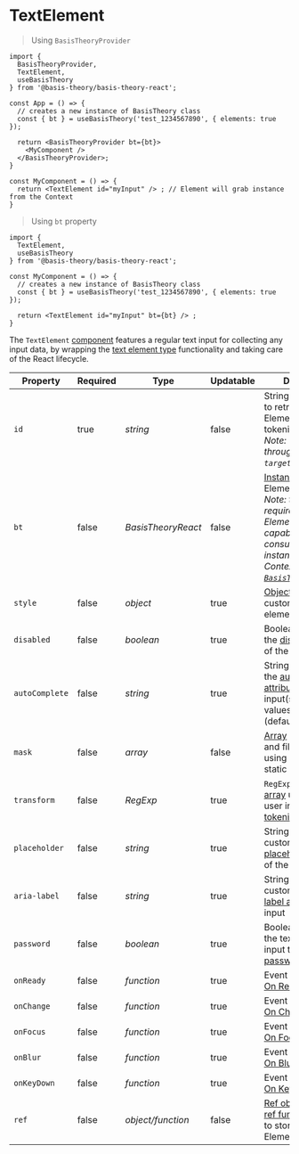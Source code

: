 # TextElement

> Using `BasisTheoryProvider`

```tsx
import {
  BasisTheoryProvider,
  TextElement,
  useBasisTheory
} from '@basis-theory/basis-theory-react';

const App = () => {
  // creates a new instance of BasisTheory class
  const { bt } = useBasisTheory('test_1234567890', { elements: true });

  return <BasisTheoryProvider bt={bt}>
    <MyComponent />
  </BasisTheoryProvider>;
}

const MyComponent = () => {
  return <TextElement id="myInput" /> ; // Element will grab instance from the Context
}
```


> Using `bt` property

```tsx
import {
  TextElement,
  useBasisTheory
} from '@basis-theory/basis-theory-react';

const MyComponent = () => {
  // creates a new instance of BasisTheory class
  const { bt } = useBasisTheory('test_1234567890', { elements: true });
  
  return <TextElement id="myInput" bt={bt} /> ;
}
```

The `TextElement` <a href="https://reactjs.org/docs/components-and-props.html" target="_blank">component</a> features a regular text input for collecting any input data, by wrapping the [text element type](#element-types-text-element) functionality and taking care of the React lifecycle.


| Property       | Required | Type               | Updatable | Description                                                                                                                                                                                                      |
|----------------|----------|--------------------|-----------|------------------------------------------------------------------------------------------------------------------------------------------------------------------------------------------------------------------|
| `id`           | true     | *string*           | false     | String identifier used to retrieve the Element instance for tokenization.<br><i>Note: This is passed through to the `targetId` option.</i>                                                                       |
| `bt`           | false    | *BasisTheoryReact* | false     | [Instance](#basistheoryreact) used by the Element. <br><i>Note: this is not required because Elements are capable of consuming the instance from Context. See [`BasisTheoryProvider`](#basistheoryprovider).</i> |
| `style`        | false    | *object*           | true      | [Object](#element-options-style) used to customize the element appearance                                                                                                                                        |
| `disabled`     | false    | *boolean*          | true      | Boolean used to set the [disabled attribute](https://developer.mozilla.org/en-US/docs/Web/HTML/Attributes/disabled) of the input(s)                                                                              |
| `autoComplete` | false    | *string*           | true      | String used to set the [autocomplete attribute](https://developer.mozilla.org/en-US/docs/Web/HTML/Attributes/autocomplete) of the input(s). Expected values are: `off` (default), or `on`.                       |
| `mask`         | false    | *array*            | false     | [Array](#element-options-mask) used to restrict and fill user input using regex and static strings                                                                                                               |
| `transform`    | false    | *RegExp*           | true      | `RegExp` object or [array](#element-options-transform) used to modify user input before [tokenization](#tokenization)                                                                                            |
| `placeholder`  | false    | *string*           | true      | String used to customize the [placeholder attribute](https://developer.mozilla.org/docs/Web/HTML/Element/input#attr-placeholder) of the input                                                                    |
| `aria-label`   | false    | *string*           | true      | String used to customize the [aria-label attribute](https://developer.mozilla.org/docs/Web/Accessibility/ARIA/ARIA_Techniques/Using_the_aria-label_attribute) of the input                                       |
| `password`     | false    | *boolean*          | true      | Boolean used to set the text element input type as [password](https://developer.mozilla.org/en-US/docs/Web/HTML/Element/input/password)                                                                          |
| `onReady`      | false    | *function*         | true      | Event listener. See [On Ready](#element-events-on-ready)                                                                                                                                                         |
| `onChange`     | false    | *function*         | true      | Event listener. See [On Change](#element-events-on-change)                                                                                                                                                       |
| `onFocus`      | false    | *function*         | true      | Event listener. See [On Focus](#element-events-on-focus)                                                                                                                                                         |
| `onBlur`       | false    | *function*         | true      | Event listener. See [On Blur](#element-events-on-blur)                                                                                                                                                           |
| `onKeyDown`    | false    | *function*         | true      | Event listener. See [On Keydown](#element-events-on-keydown)                                                                                                                                                     |
| `ref`          | false    | *object/function*  | false     | [Ref object](https://reactjs.org/docs/refs-and-the-dom.html)/[Callback ref function](https://reactjs.org/docs/refs-and-the-dom.html) function to store/receive the Element instance.                             |